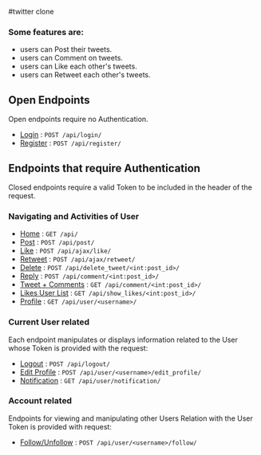 #twitter clone

### Some features are:
* users can Post their tweets.
* users can Comment on tweets.
* users can Like each other's tweets.
* users can Retweet each other's tweets.

## Open Endpoints

Open endpoints require no Authentication.

* [Login](login.md) : `POST /api/login/`
* [Register](Register.md) : `POST /api/register/`

## Endpoints that require Authentication

Closed endpoints require a valid Token to be included in the header of the
request.

### Navigating and Activities of User

* [Home](Home.md) : `GET /api/`
* [Post](Post.md) : `POST /api/post/`
* [Like](Like.md) : `POST /api/ajax/like/`
* [Retweet](Retweet.md) : `POST /api/ajax/retweet/`
* [Delete](Delete.md) : `POST /api/delete_tweet/<int:post_id>/`
* [Reply](Reply.md) : `POST /api/comment/<int:post_id>/`
* [Tweet + Comments](Comment.md) : `GET /api/comment/<int:post_id>/`
* [Likes User List](Show_likes.md) : `GET /api/show_likes/<int:post_id>/`
* [Profile](Profile.md) : `GET /api/user/<username>/`

### Current User related

Each endpoint manipulates or displays information related to the User whose
Token is provided with the request:

* [Logout](Logout.md) : `POST /api/logout/`
* [Edit Profile](Edit.md) : `POST /api/user/<username>/edit_profile/`
* [Notification](Notification.md) : `GET /api/user/notification/`

### Account related

Endpoints for viewing and manipulating other Users Relation with the User
Token is provided with request:

* [Follow/Unfollow](Follow.md) : `POST /api/user/<username>/follow/`
